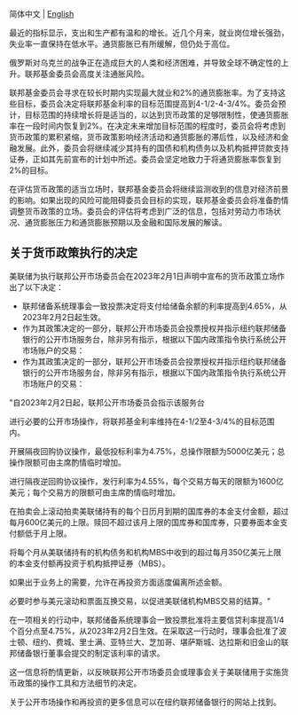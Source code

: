 简体中文 | [English](01-FOMC-Statement-20230201.md)

最近的指标显示，支出和生产都有温和的增长。近几个月来，就业岗位增长强劲，失业率一直保持在低水平。通货膨胀已有所缓解，但仍处于高位。

俄罗斯对乌克兰的战争正在造成巨大的人类和经济困难，并导致全球不确定性的上升。联邦基金委员会高度关注通胀风险。

联邦基金委员会寻求在较长时期内实现最大就业和2%的通货膨胀率。为了支持这些目标，委员会决定将联邦基金利率的目标范围提高到4-1/2-4-3/4%。委员会预计，目标范围的持续增长将是适当的，以达到货币政策的足够限制性，使通货膨胀率在一段时间内恢复到2%。在决定未来增加目标范围的程度时，委员会将考虑到货币政策的累积紧缩，货币政策影响经济活动和通货膨胀的滞后性，以及经济和金融发展。此外，委员会将继续减少其持有的国债和机构债务以及机构抵押贷款支持证券，正如其先前宣布的计划中所述。委员会坚定地致力于将通货膨胀率恢复到2%的目标。

在评估货币政策的适当立场时，联邦基金委员会将继续监测收到的信息对经济前景的影响。如果出现的风险可能阻碍委员会目标的实现，联邦基金委员会将准备酌情调整货币政策的立场。委员会的评估将考虑到广泛的信息，包括对劳动力市场状况、通货膨胀压力和通货膨胀预期以及金融和国际发展的解读。

## 关于货币政策执行的决定 

美联储为执行联邦公开市场委员会在2023年2月1日声明中宣布的货币政策立场作出了以下决定： 

* 联邦储备系统理事会一致投票决定将支付给储备余额的利率提高到4.65%，从2023年2月2日起生效。
* 作为其政策决定的一部分，联邦公开市场委员会投票授权并指示纽约联邦储备银行的公开市场服务台，除非另有指示，根据以下国内政策指令执行系统公开市场账户的交易：
* 作为其政策决定的一部分，联邦公开市场委员会投票授权并指示纽约联邦储备银行的公开市场服务台，除非另有指示，根据以下国内政策指令执行系统公开市场账户的交易： 

"自2023年2月2日起，联邦公开市场委员会指示该服务台 

进行必要的公开市场操作，将联邦基金利率维持在4-1/2至4-3/4%的目标范围内。

开展隔夜回购协议操作，最低投标利率为4.75%，总操作限额为5000亿美元；总操作限额可由主席酌情临时增加。

进行隔夜逆回购协议操作，发行利率为4.55%，每个交易方每天的限额为1600亿美元；每个交易方的限额可由主席酌情临时增加。

在拍卖会上滚动拍卖美联储持有的每个日历月到期的国库券的本金支付金额，超过每月600亿美元的上限。赎回不超过该月上限的国库券和国库券，只要券面本金支付额低于月上限。

将每个月从美联储持有的机构债务和机构MBS中收到的超过每月350亿美元上限的本金支付额再投资于机构抵押证券（MBS）。

如果出于业务上的需要，允许在再投资方面适度偏离所述金额。

必要时参与美元滚动和票面互换交易，以促进美联储机构MBS交易的结算。" 

在一项相关的行动中，联邦储备系统理事会一致投票批准将主要信贷利率提高1/4个百分点至4.75%，从2023年2月2日生效。在采取这一行动时，理事会批准了波士顿、纽约、费城、里士满、亚特兰大、芝加哥、堪萨斯城、达拉斯和旧金山的联邦储备银行董事会提交的制定该利率的请求。

这一信息将酌情更新，以反映联邦公开市场委员会或理事会关于美联储用于实施货币政策的操作工具和方法细节的决定。

关于公开市场操作和再投资的更多信息可以在纽约联邦储备银行的网站上找到。
